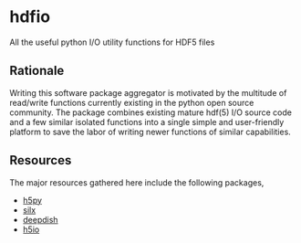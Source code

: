 # hdfio
All the useful python I/O utility functions for HDF5 files

## Rationale
Writing this software package aggregator is motivated by the multitude of read/write functions currently existing in the python open source community. The package combines existing mature hdf(5) I/O source code and a few similar isolated functions into a single simple and user-friendly platform to save the labor of writing newer functions of similar capabilities.

## Resources
The major resources gathered here include the following packages,
- [h5py](https://github.com/h5py/h5py)
- [silx](https://github.com/silx-kit/silx)
- [deepdish](https://github.com/uchicago-cs/deepdish)
- [h5io](https://github.com/h5io/h5io)
